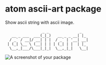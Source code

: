 # atom ascii-art package

Show ascii string with ascii image.

```
                 _ _              _   
   __ _ ___  ___(_|_)   __ _ _ __| |_
  / _` / __|/ __| | |  / _` | '__| __|
 | (_| \__ \ (__| | | | (_| | |  | |_
  \__,_|___/\___|_|_|  \__,_|_|   \__|
```

![A screenshot of your package](https://f.cloud.github.com/assets/69169/2290250/c35d867a-a017-11e3-86be-cd7c5bf3ff9b.gif)
